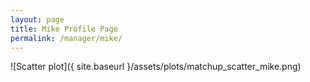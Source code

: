 ```yaml
---
layout: page
title: Mike Profile Page
permalink: /manager/mike/
---
```


![Scatter plot]({ site.baseurl }/assets/plots/matchup_scatter_mike.png)
